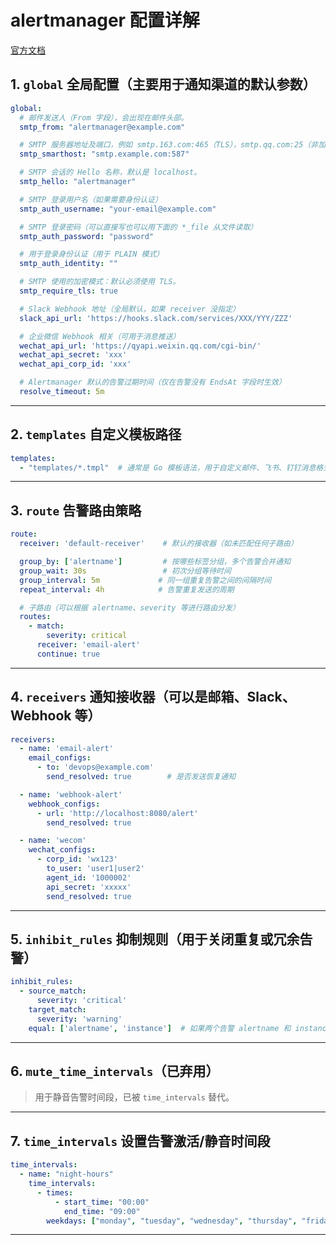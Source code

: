 # alertmanager 配置详解

[官方文档](https://prometheus.io/docs/alerting/latest/configuration/)


## 1. `global` 全局配置（主要用于通知渠道的默认参数）

```yaml
global:
  # 邮件发送人（From 字段），会出现在邮件头部。
  smtp_from: "alertmanager@example.com"

  # SMTP 服务器地址及端口，例如 smtp.163.com:465（TLS），smtp.qq.com:25（非加密）
  smtp_smarthost: "smtp.example.com:587"

  # SMTP 会话的 Hello 名称，默认是 localhost。
  smtp_hello: "alertmanager"

  # SMTP 登录用户名（如果需要身份认证）
  smtp_auth_username: "your-email@example.com"

  # SMTP 登录密码（可以直接写也可以用下面的 *_file 从文件读取）
  smtp_auth_password: "password"

  # 用于登录身份认证（用于 PLAIN 模式）
  smtp_auth_identity: ""

  # SMTP 使用的加密模式：默认必须使用 TLS。
  smtp_require_tls: true

  # Slack Webhook 地址（全局默认，如果 receiver 没指定）
  slack_api_url: 'https://hooks.slack.com/services/XXX/YYY/ZZZ'

  # 企业微信 Webhook 相关（可用于消息推送）
  wechat_api_url: 'https://qyapi.weixin.qq.com/cgi-bin/'
  wechat_api_secret: 'xxx'
  wechat_api_corp_id: 'xxx'

  # Alertmanager 默认的告警过期时间（仅在告警没有 EndsAt 字段时生效）
  resolve_timeout: 5m
```

---

## 2. `templates` 自定义模板路径

```yaml
templates:
  - "templates/*.tmpl"  # 通常是 Go 模板语法，用于自定义邮件、飞书、钉钉消息格式等
```

---

## 3. `route` 告警路由策略

```yaml
route:
  receiver: 'default-receiver'    # 默认的接收器（如未匹配任何子路由）

  group_by: ['alertname']         # 按哪些标签分组，多个告警合并通知
  group_wait: 30s                 # 初次分组等待时间
  group_interval: 5m             # 同一组重复告警之间的间隔时间
  repeat_interval: 4h            # 告警重复发送的周期

  # 子路由（可以根据 alertname、severity 等进行路由分发）
  routes:
    - match:
        severity: critical
      receiver: 'email-alert'
      continue: true
```

---

## 4. `receivers` 通知接收器（可以是邮箱、Slack、Webhook 等）

```yaml
receivers:
  - name: 'email-alert'
    email_configs:
      - to: 'devops@example.com'
        send_resolved: true        # 是否发送恢复通知

  - name: 'webhook-alert'
    webhook_configs:
      - url: 'http://localhost:8080/alert'
        send_resolved: true

  - name: 'wecom'
    wechat_configs:
      - corp_id: 'wx123'
        to_user: 'user1|user2'
        agent_id: '1000002'
        api_secret: 'xxxxx'
        send_resolved: true
```

---

## 5. `inhibit_rules` 抑制规则（用于关闭重复或冗余告警）

```yaml
inhibit_rules:
  - source_match:
      severity: 'critical'
    target_match:
      severity: 'warning'
    equal: ['alertname', 'instance']  # 如果两个告警 alertname 和 instance 相同，则 warning 会被抑制
```

---

## 6. `mute_time_intervals`（已弃用）

> 用于静音告警时间段，已被 `time_intervals` 替代。

---

## 7. `time_intervals` 设置告警激活/静音时间段

```yaml
time_intervals:
  - name: "night-hours"
    time_intervals:
      - times:
          - start_time: "00:00"
            end_time: "09:00"
        weekdays: ["monday", "tuesday", "wednesday", "thursday", "friday"]
```

---

